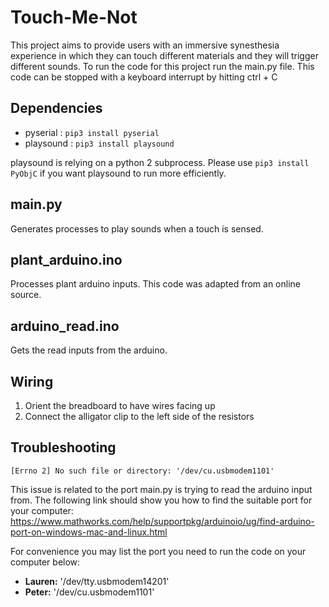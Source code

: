 # Touch-Me-Not
This project aims to provide users with an immersive synesthesia experience in which 
they can touch different materials and they will trigger different sounds. 
To run the code for this project run the main.py file. 
This code can be stopped with a keyboard interrupt by hitting ctrl + C
## Dependencies
- pyserial : ```pip3 install pyserial```
- playsound : ```pip3 install playsound```

playsound is relying on a python 2 subprocess. Please use `pip3 install PyObjC` if you want playsound to run more efficiently.
## main.py
Generates processes to play sounds when a touch is sensed.

## plant_arduino.ino
Processes plant arduino inputs. This code was adapted from an online source. 

## arduino_read.ino
Gets the read inputs from the arduino. 

## Wiring
1. Orient the breadboard to have wires facing up 
2. Connect the alligator clip to the left side of the resistors


## Troubleshooting
```[Errno 2] No such file or directory: '/dev/cu.usbmodem1101'```

This issue is related to the port main.py is trying to read the arduino input from. 
The following link should show you how to find the suitable port for your computer: 
https://www.mathworks.com/help/supportpkg/arduinoio/ug/find-arduino-port-on-windows-mac-and-linux.html 

For convenience you may list the port you need to run the code on your computer below:
- **Lauren:** '/dev/tty.usbmodem14201'
- **Peter:** '/dev/cu.usbmodem1101'
